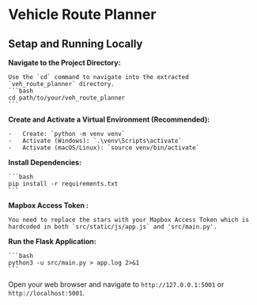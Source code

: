# Vehicle Route Planner
## Setap and Running Locally
**Navigate to the Project Directory:**

    Use the `cd` command to navigate into the extracted `veh_route_planner` directory.
    ```bash
    cd path/to/your/veh_route_planner
    ```

**Create and Activate a Virtual Environment (Recommended):**

    -   Create: `python -m venv venv`
    -   Activate (Windows): `.\venv\Scripts\activate`
    -   Activate (macOS/Linux): `source venv/bin/activate`

**Install Dependencies:**

    ```bash
    pip install -r requirements.txt
    ```

**Mapbox Access Token :**

    You need to replace the stars with your Mapbox Access Token which is hardcoded in both `src/static/js/app.js` and 'src/main.py'.

**Run the Flask Application:**

    ```bash
    python3 -u src/main.py > app.log 2>&1
    ```

Open your web browser and navigate to `http://127.0.0.1:5001` or `http://localhost:5001`.

